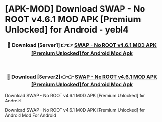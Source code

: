 # [APK-MOD] Download SWAP - No ROOT v4.6.1 MOD APK [Premium Unlocked] for Android - yebl4


<div align="center">
<h3>🔴 Download [Server1] 👉👉 <a href="https://apk-comot.site?title=SWAP_-_No_ROOT_v4.6.1_MOD_APK_[Premium_Unlocked]_for_Android">SWAP - No ROOT v4.6.1 MOD APK [Premium Unlocked] for Android Mod Apk</a></h3><br>
<h3>🔴 Download [Server2] 👉👉 <a href="https://apk-comot.site?title=SWAP_-_No_ROOT_v4.6.1_MOD_APK_[Premium_Unlocked]_for_Android">SWAP - No ROOT v4.6.1 MOD APK [Premium Unlocked] for Android Mod Apk</a></h3>
</div>



Download SWAP - No ROOT v4.6.1 MOD APK [Premium Unlocked] for Android 

Download SWAP - No ROOT v4.6.1 MOD APK [Premium Unlocked] for Android Mod For Android
